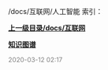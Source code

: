 /docs/互联网/人工智能 索引：


**[上一级目录/docs/互联网](/docs/互联网/index.md)**

**[知识图谱](/docs/互联网/人工智能/知识图谱/index.md)**


<font size=2 color='grey'> 2020-03-12 02:17 </font>